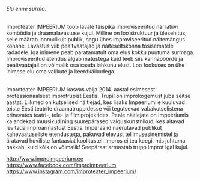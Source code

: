 *Elu enne surma.*<br><br>

Improteater IMPEERIUM toob lavale täispika improviseeritud narratiivi komöödia ja draamalavastuse kujul. Milline on loo struktuur ja ülesehitus, selle määrab loomulikult publik, nagu ühes improviseeritud näitemängus kohane.
Lavastus viib pealtvaatajad ja näiteseltskonna tõsisematele radadele. Iga inimene peab paratamatult oma elus kokku puutuma surmaga. Improviseeritud etendus algab matustega kuid teeb siis kannapöörde ja pealtvaatajail on võimalik osa saada lahkunu elust. Loo fookuses on ühe inimese elu oma valikute ja keerdkäikudega.<br><br>

Improteater IMPEERIUM kasvas välja 2014. aastal esimesest professionaalsest improtrupist Eestis. Trupil on improkogemust juba seitse aastat. Liikmed on kutselised näitlejad, kes lisaks Impeeriumile kuuluvad teiste Eesti teatrite draamatruppidesse või tegutsevad vabakutselistena erinevates teatri-, tele- ja filmiprojektides. Peale näitlejate on Impeeriumis ka andekad muusikud ning suurepärased valguskunstnikud, kes aitavad levitada improarmastust Eestis.
Imperaalid naerutavad publikut kahevaatuseliste etendustega, pakuvad elevust tellimusesinemistel ja äratavad huviliste fantaasiat koolitustel. Impros ei tea keegi, mis juhtuma hakkab, kuid kõik on võimalik! Seepärast armastab trupp improt igal kujul.

http://www.improimpeerium.ee <br>
https://www.facebook.com/improimpeerium <br>
https://www.instagram.com/improteater_impeerium/ <br>
